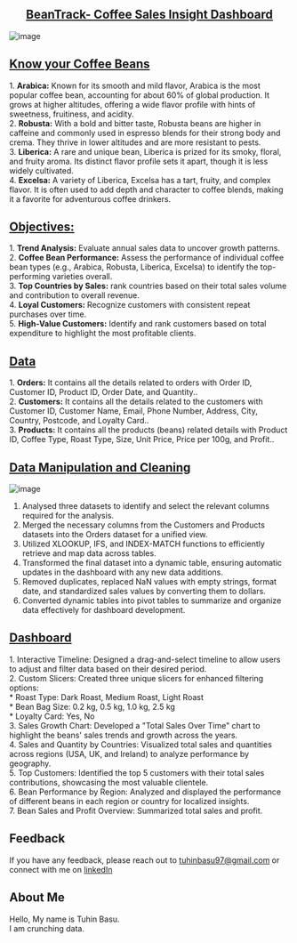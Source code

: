 <div align = "center"><h2><u>BeanTrack- Coffee Sales Insight Dashboard</u></h2></div>

![image](https://github.com/user-attachments/assets/795be1b2-7322-4db1-a9d9-5634b206ec7f)

<h2><u>Know your Coffee Beans</u></h2>
<p>
1. <b>Arabica:</b> Known for its smooth and mild flavor, Arabica is the most popular coffee bean, accounting for about 60% of global production. It grows at higher altitudes, offering a wide flavor profile with hints of sweetness, fruitiness, and acidity.</br>
2. <b>Robusta:</b> With a bold and bitter taste, Robusta beans are higher in caffeine and commonly used in espresso blends for their strong body and crema. They thrive in lower altitudes and are more resistant to pests.</br>
3. <b>Liberica:</b> A rare and unique bean, Liberica is prized for its smoky, floral, and fruity aroma. Its distinct flavor profile sets it apart, though it is less widely cultivated.</br>
4. <b>Excelsa:</b> A variety of Liberica, Excelsa has a tart, fruity, and complex flavor. It is often used to add depth and character to coffee blends, making it a favorite for adventurous coffee drinkers.</br>
</p>

<h2><u>Objectives:</u></h2>
<p>
1. <b>Trend Analysis:</b> Evaluate annual sales data to uncover growth patterns.</br>
2. <b>Coffee Bean Performance:</b> Assess the performance of individual coffee bean types (e.g., Arabica, Robusta, Liberica, Excelsa) to identify the top-performing varieties overall.</br>
3. <b>Top Countries by Sales:</b> rank countries based on their total sales volume and contribution to overall revenue.</br>
4. <b>Loyal Customers:</b> Recognize customers with consistent repeat purchases over time.</br>
5. <b>High-Value Customers:</b> Identify and rank customers based on total expenditure to highlight the most profitable clients.</br>
</p>

<h2><u>Data</u></h2>
<p>
1. <b>Orders:</b> It contains all the details related to orders with Order ID, Customer ID, Product ID, Order Date, and Quantity..</br>
2. <b>Customers:</b> It contains all the details related to the customers with Customer ID, Customer Name, Email, Phone Number, Address, City, Country, Postcode, and Loyalty Card..</br>
3. <b>Products:</b> It contains all the products (beans) related details with Product ID, Coffee Type, Roast Type, Size, Unit Price, Price per 100g, and Profit..</br>
</p>

<h2><u>Data Manipulation and Cleaning</u></h2>
<p>
  
  ![image](https://github.com/user-attachments/assets/18105188-08f0-4e7c-9810-e9a3155e0eb8)

1. Analysed three datasets to identify and select the relevant columns required for the analysis.</br>
2. Merged the necessary columns from the Customers and Products datasets into the Orders dataset for a unified view.</br>
3. Utilized XLOOKUP, IFS, and INDEX-MATCH functions to efficiently retrieve and map data across tables.</br>
3. Transformed the final dataset into a dynamic table, ensuring automatic updates in the dashboard with any new data additions.</br>
5. Removed duplicates, replaced NaN values with empty strings, format date, and standardized sales values by converting them to dollars.</br>
6. Converted dynamic tables into pivot tables to summarize and organize data effectively for dashboard development.</br>
</p>

<h2><u>Dashboard</u></h2>
1. Interactive Timeline: Designed a drag-and-select timeline to allow users to adjust and filter data based on their desired period.</br>
2. Custom Slicers: Created three unique slicers for enhanced filtering options:</br>
  * Roast Type: Dark Roast, Medium Roast, Light Roast</br>
  * Bean Bag Size: 0.2 kg, 0.5 kg, 1.0 kg, 2.5 kg</br>
  * Loyalty Card: Yes, No</br>
3. Sales Growth Chart: Developed a "Total Sales Over Time" chart to highlight the beans' sales trends and growth across the years.</br>
4. Sales and Quantity by Countries: Visualized total sales and quantities across regions (USA, UK, and Ireland) to analyze performance by geography.</br>
5. Top Customers: Identified the top 5 customers with their total sales contributions, showcasing the most valuable clientele.</br>
6. Bean Performance by Region: Analyzed and displayed the performance of different beans in each region or country for localized insights.</br>
7. Bean Sales and Profit Overview: Summarized total sales and profit.</br>

<h2>Feedback</h2>
<p>

If you have any feedback, please reach out to [tuhinbasu97@gmail.com](tuhinbasu97@gmail.com) or connect with me on [linkedIn](https://www.linkedin.com/in/tuhinbasu)
</p>

<h2>About Me</h2>
<p>Hello, My name is Tuhin Basu.<br>
I am crunching data.
